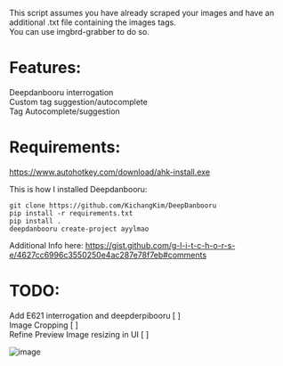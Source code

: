 This script assumes you have already scraped your images and have an additional .txt file containing the images tags.<br>
You can use imgbrd-grabber to do so.

# Features:
Deepdanbooru interrogation<br>
Custom tag suggestion/autocomplete<br>
Tag Autocomplete/suggestion

# Requirements:
https://www.autohotkey.com/download/ahk-install.exe

This is how I installed Deepdanbooru:
```
git clone https://github.com/KichangKim/DeepDanbooru
pip install -r requirements.txt
pip install . 
deepdanbooru create-project ayylmao
```
Additional Info here:
https://gist.github.com/g-l-i-t-c-h-o-r-s-e/4627cc6996c3550250e4ac287e78f7eb#comments


# TODO:<br>
Add E621 interrogation and deepderpibooru [ ]<br>
Image Cropping [ ]<br>
Refine Preview Image resizing in UI [ ]

![image](https://user-images.githubusercontent.com/17163949/198736185-e80236ec-3954-48ab-b714-ce057f6d91f4.png)
